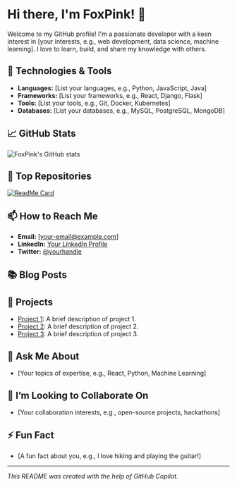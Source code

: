 # Hi there, I'm FoxPink! 👋

Welcome to my GitHub profile! I'm a passionate developer with a keen interest in [your interests, e.g., web development, data science, machine learning]. I love to learn, build, and share my knowledge with others.

## 🔧 Technologies & Tools

- **Languages:** [List your languages, e.g., Python, JavaScript, Java]
- **Frameworks:** [List your frameworks, e.g., React, Django, Flask]
- **Tools:** [List your tools, e.g., Git, Docker, Kubernetes]
- **Databases:** [List your databases, e.g., MySQL, PostgreSQL, MongoDB]

## 📈 GitHub Stats

![FoxPink's GitHub stats](https://github-readme-stats.vercel.app/api?username=FoxPink&show_icons=true&theme=radical)

## 🌟 Top Repositories

[![ReadMe Card](https://github-readme-stats.vercel.app/api/pin/?username=FoxPink&repo=your-repo-name&theme=radical)](https://github.com/FoxPink/your-repo-name)

## 📫 How to Reach Me

- **Email:** [your-email@example.com]
- **LinkedIn:** [Your LinkedIn Profile](https://www.linkedin.com/in/your-profile)
- **Twitter:** [@yourhandle](https://twitter.com/yourhandle)

## 📚 Blog Posts

<!-- BLOG-POST-LIST:START -->
<!-- BLOG-POST-LIST:END -->

## 🚀 Projects

- [Project 1](https://github.com/FoxPink/project-1): A brief description of project 1.
- [Project 2](https://github.com/FoxPink/project-2): A brief description of project 2.
- [Project 3](https://github.com/FoxPink/project-3): A brief description of project 3.

## 💬 Ask Me About

- [Your topics of expertise, e.g., React, Python, Machine Learning]

## 👯 I’m Looking to Collaborate On

- [Your collaboration interests, e.g., open-source projects, hackathons]

## ⚡ Fun Fact

- [A fun fact about you, e.g., I love hiking and playing the guitar!]

---

*This README was created with the help of GitHub Copilot.*
